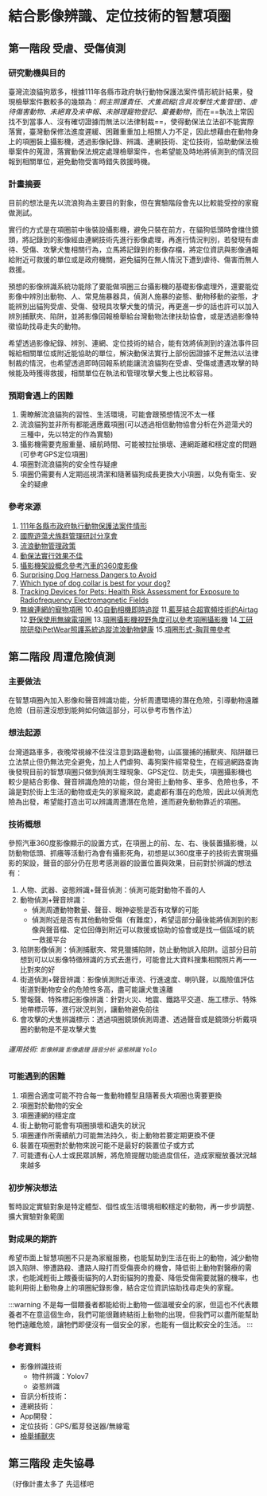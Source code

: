 # 結合影像辨識、定位技術的智慧項圈

## 第一階段 受虐、受傷偵測
### 研究動機與目的
臺灣流浪貓狗眾多，根據111年各縣市政府執行動物保護法案件情形統計結果，發現檢舉案件數較多的幾類為：*飼主照護責任、犬隻疏縱(含具攻擊性犬隻管理)、虐待傷害動物、未絕育及未申報、未辦理寵物登記、棄養動物*，而在==執法上常因找不到當事人、沒有確切證據而無法以法律制裁==，使得動保法立法卻不能實際落實，臺灣動保修法進度遲緩、困難重重加上相關人力不足，因此想藉由在動物身上的項圈裝上攝影機，透過影像紀錄、辨識、連網技術、定位技術，協助動保法檢舉案件的蒐證，落實動保法規定處理檢舉案件，也希望能及時地將偵測到的情況回報到相關單位，避免動物受害時錯失救援時機。

### 計畫摘要
目前的想法是先以流浪狗為主要目的對象，但在實驗階段會先以比較能受控的家寵做測試。

實行的方式是在項圈前中後裝設攝影機，避免只裝在前方，在貓狗低頭時會擋住鏡頭，將記錄到的影像經由連網技術先進行影像處理，再進行情況判別，若發現有虐待、受傷、攻擊犬隻相關行為，立馬將記錄到的影像存檔，將定位資訊與影像通報給附近可救援的單位或是政府機關，避免貓狗在無人情況下遭到虐待、傷害而無人救援。

預想的影像辨識系統功能除了要能做項圈三台攝影機的基礎影像處理外，還要能從影像中辨別出動物、人、常見施暴器具，偵測人施暴的姿態、動物移動的姿態，才能辨別出貓狗受虐、受傷、發現具攻擊犬隻的情況，再更進一步的話也許可以加入辨別捕獸夾、陷阱，並將影像回報檢舉給台灣動物法律扶助協會，或是透過影像特徵協助找尋走失的動物。

希望透過影像紀錄、辨別、連網、定位技術的結合，能有效將偵測到的違法事件回報給相關單位或附近能協助的單位，解決動保法實行上部份因證據不足無法以法律制裁的情況，也希望透過即時回報系統能讓流浪貓狗在受虐、受傷或遭遇攻擊的時候能及時獲得救援，相關單位在執法和管理攻擊犬隻上也比較容易。

### 預期會遇上的困難
1.	需瞭解流浪貓狗的習性、生活環境，可能會跟預想情況不太一樣
2.	流浪貓狗並非所有都能適應戴項圈(可以透過相信動物協會分析在外遊蕩犬的三種中，先以特定的作為實驗)
4.	攝影機需要克服重量、續航時間、可能被拉扯損壞、連網距離和穩定度的問題(可參考GPS定位項圈)
5.	項圈對流浪貓狗的安全性存疑慮
6.	項圈仍需要有人定期巡視清潔和隨著貓狗成長更換大小項圈，以免有衛生、安全的疑慮 


### 參考來源
1. [111年各縣市政府執行動物保護法案件情形](https://animal.coa.gov.tw/Frontend/Know/AnimalResource#tab11)
1. [國際遊蕩犬族群管理研討分享會](https://www.faithforanimals.org.tw/2019-dpm-taiwan)
2. [流浪動物管理政策](https://www.coa.gov.tw/ws.php?id=2267)
3. [動保法實行效果不佳](https://wuo-wuo.com/topics/companion-animals/200-cruelty-to-animals/1681-cruelty-to-animals04)
4. [攝影機架設概念參考汽車的360度影像](https://kknews.cc/zh-tw/car/o3b2rom.html)
5. [Surprising Dog Harness Dangers to Avoid](https://www.petmd.com/dog/care/surprising-dog-harness-dangers-avoid)
6. [Which type of dog collar is best for your dog?](https://www.humanesociety.org/resources/dog-collars)
7. [Tracking Devices for Pets: Health Risk Assessment for Exposure to Radiofrequency Electromagnetic Fields ](https://www.ncbi.nlm.nih.gov/pmc/articles/PMC8465301/)
8. [無線連網的寵物項圈](https://wpcdn.stu.edu.tw/wp-content/uploads/sites/93/2019/07/08153656/ga-M527209%E7%84%A1%E7%B7%9A%E9%80%A3%E7%B6%B2%E7%9A%84%E5%AF%B5%E7%89%A9%E9%A0%85%E5%9C%88.pdf)
10.[4G自動相機即時追蹤](https://fwscsc51783.wixsite.com/fwscsc/4gcamera)
11.[藍芽結合超寬頻技術的Airtag](https://applealmond.com/posts/98781)
12.[野保使用無線電項圈](https://ptrc.npust.edu.tw/2008/11/穿山甲無線電發報器裝設及野放追蹤/)
13.[項圈攝影機視野角度可以參考項圈攝影機](https://www.mrpetcam.com/)
14.[工研院研發iPetWear照護系統追蹤流浪動物健康](https://www.itri.org.tw/ListStyle.aspx?DisplayStyle=01_content&SiteID=1&MmmID=1036234671360446246&MGID=1161462630613700442)
15.[項圈形式-胸背帶參考](https://www.instagram.com/p/CsOVbUOvx_r/?igshid=NjZiM2M3MzIxNA==)

## 第二階段 周遭危險偵測

### 主要做法
在智慧項圈內加入影像和聲音辨識功能，分析周遭環境的潛在危險，引導動物遠離危險（目前還沒想到能夠如何做這部分，可以參考市售作法）

### 想法起源
台灣道路車多，夜晚常視線不佳沒注意到路邊動物，山區獵捕的捕獸夾、陷阱雖已立法禁止但仍無法完全避免，加上人們虐狗、毒狗案件經常發生，在經過網路查詢後發現目前的智慧項圈只做到偵測生理現象、GPS定位、防走失，項圈攝影機也較少是結合影像、聲音辨識危險的功能，但台灣街上動物多、車多、危險也多，不論是對於街上生活的動物或走失的家寵來說，處處都有潛在的危險，因此以偵測危險為出發，希望能打造出可以辨識周遭潛在危險，進而避免動物靠近的項圈。

### 技術概想
參照汽車360度影像顯示的設置方式，在項圈上的前、左、右、後裝置攝影機，以防動物低頭、抓癢等活動行為會有攝影死角，初想是以360度車子的技術去實現攝影的架設，聲音的部分仍在思考感測器的設置位置與效果，目前對於辨識的想法有：
1. 人物、武器、姿態辨識+聲音偵測：偵測可能對動物不善的人
1. 動物偵測+聲音辨識：
    *  偵測周遭動物數量、聲音、眼神姿態是否有攻擊的可能
    *  偵測附近是否有其他動物受傷（有難度），希望這部分最後能將偵測到的影像與聲音檔、定位回傳到附近可以救援或協助的協會或是找一個區域的統一救援平台
1. 陷阱影像偵測：偵測捕獸夾、常見獵捕陷阱，防止動物誤入陷阱。這部分目前想到可以以影像特徵辨識的方式去進行，可能會比大資料搜集相關照片再一一比對來的好
1. 街道偵測+聲音辨識：影像偵測附近車流、行進速度、喇叭聲，以風險值評估街道對動物安全的危險性多高，盡可能讓犬隻遠離
2. 警報聲、特殊標記影像辨識：針對火災、地震、鐵路平交道、施工標示、特殊地帶標示等，進行狀況判別，讓動物避免前往
3. 會攻擊的犬隻辨識標示：透過項圈鏡頭偵測周遭、透過聲音或是鏡頭分析戴項圈的動物是不是攻擊犬隻

###### 運用技術: `影像辨識` `影像處理` `語音分析` `姿態辨識` `Yolo`

### 可能遇到的困難
1. 項圈合適度可能不符合每一隻動物體型且隨著長大項圈也需要更換
2. 項圈對於動物的安全
3. 項圈連網的穩定度
4. 街上動物可能會有項圈損壞和遺失的狀況
5. 項圈運作所需續航力可能無法持久，街上動物若要定期更換不便
6. 裝置在項圈對於動物來說可能不是最好的裝置位子或方式
7. 可能遭有心人士或民眾誤解，將危險提醒功能過度信任，造成家寵放養狀況越來越多

### 初步解決想法
暫時設定實驗對象是特定體型、個性或生活環境相較穩定的動物，再一步步調整、擴大實驗對象範圍

### 對成果的期許
希望市面上智慧項圈不只是為家寵服務，也能幫助到生活在街上的動物，減少動物誤入陷阱、慘遭路殺、遭路人毆打而受傷喪命的機會，降低街上動物對醫療的需求，也能減輕街上餵養街貓狗的人對街貓狗的擔憂、降低受傷需要就醫的機率，也能利用街上動物身上的項圈紀錄影像，結合定位資訊協助找尋走失的家寵。

:::warning
不是每一個餵養者都能給街上動物一個溫暖安全的家，但這也不代表餵養者不在意這個生命，我們可能很難終結街上動物的出現，但我們可以盡所能幫助牠們遠離危險，讓牠們即便沒有一個安全的家，也能有一個比較安全的生活。
:::

### 參考資料
* 影像辨識技術
    * 物件辨識：Yolov7
    * 姿態辨識
* 音訊分析技術：
* 連網技術：
* App開發：
* 定位技術：GPS/藍芽發送器/無線電
* [檢舉捕獸夾](https://www.taiwananimallegalaid.org/trapreport)

## 第三階段 走失協尋
（好像計畫太多了 先這樣吧
